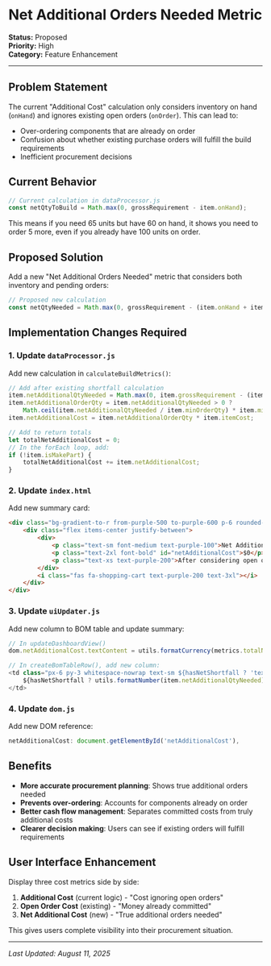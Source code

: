 # Net Additional Orders Needed Metric

**Status:** Proposed  
**Priority:** High  
**Category:** Feature Enhancement

---

## Problem Statement
The current "Additional Cost" calculation only considers inventory on hand (`onHand`) and ignores existing open orders (`onOrder`). This can lead to:
- Over-ordering components that are already on order
- Confusion about whether existing purchase orders will fulfill the build requirements
- Inefficient procurement decisions

## Current Behavior
```javascript
// Current calculation in dataProcessor.js
const netQtyToBuild = Math.max(0, grossRequirement - item.onHand);
```

This means if you need 65 units but have 60 on hand, it shows you need to order 5 more, even if you already have 100 units on order.

## Proposed Solution
Add a new "Net Additional Orders Needed" metric that considers both inventory and pending orders:

```javascript
// Proposed new calculation
const netQtyNeeded = Math.max(0, grossRequirement - (item.onHand + item.onOrder));
```

## Implementation Changes Required

### 1. Update `dataProcessor.js`
Add new calculation in `calculateBuildMetrics()`:
```javascript
// Add after existing shortfall calculation
item.netAdditionalQtyNeeded = Math.max(0, item.grossRequirement - (item.onHand + item.onOrder));
item.netAdditionalOrderQty = item.netAdditionalQtyNeeded > 0 ? 
    Math.ceil(item.netAdditionalQtyNeeded / item.minOrderQty) * item.minOrderQty : 0;
item.netAdditionalCost = item.netAdditionalOrderQty * item.itemCost;

// Add to return totals
let totalNetAdditionalCost = 0;
// In the forEach loop, add:
if (!item.isMakePart) {
    totalNetAdditionalCost += item.netAdditionalCost;
}
```

### 2. Update `index.html`
Add new summary card:
```html
<div class="bg-gradient-to-r from-purple-500 to-purple-600 p-6 rounded-lg text-white">
    <div class="flex items-center justify-between">
        <div>
            <p class="text-sm font-medium text-purple-100">Net Additional Cost Needed</p>
            <p class="text-2xl font-bold" id="netAdditionalCost">$0</p>
            <p class="text-xs text-purple-200">After considering open orders</p>
        </div>
        <i class="fas fa-shopping-cart text-purple-200 text-3xl"></i>
    </div>
</div>
```

### 3. Update `uiUpdater.js`
Add new column to BOM table and update summary:
```javascript
// In updateDashboardView()
dom.netAdditionalCost.textContent = utils.formatCurrency(metrics.totalNetAdditionalCost);

// In createBomTableRow(), add new column:
<td class="px-6 py-3 whitespace-nowrap text-sm ${hasNetShortfall ? 'text-purple-600 font-medium' : 'text-gray-500'} text-right">
    ${hasNetShortfall ? utils.formatNumber(item.netAdditionalQtyNeeded) : '-'}
</td>
```

### 4. Update `dom.js`
Add new DOM reference:
```javascript
netAdditionalCost: document.getElementById('netAdditionalCost'),
```

## Benefits
- **More accurate procurement planning**: Shows true additional orders needed
- **Prevents over-ordering**: Accounts for components already on order
- **Better cash flow management**: Separates committed costs from truly additional costs
- **Clearer decision making**: Users can see if existing orders will fulfill requirements

## User Interface Enhancement
Display three cost metrics side by side:
1. **Additional Cost** (current logic) - "Cost ignoring open orders"  
2. **Open Order Cost** (existing) - "Money already committed"
3. **Net Additional Cost** (new) - "True additional orders needed"

This gives users complete visibility into their procurement situation.

---

*Last Updated: August 11, 2025*